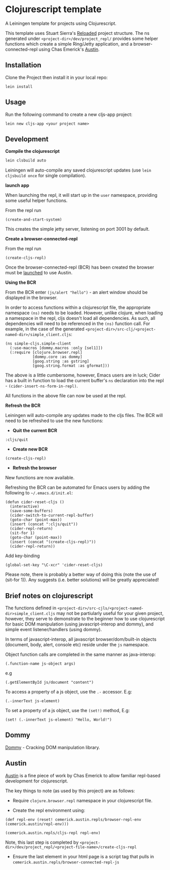 # Clojurescript template

A Leiningen template for projects using Clojurescript.

This template uses Stuart Sierra's [Reloaded][1] project structure. The ns generated under ```<project-dir>/dev/project_repl/``` provides some helper functions which create a simple Ring/Jetty application, and a browser-connected-repl using Chas Emerick's [Austin][2].

[1]: http://thinkrelevance.com/blog/2013/06/04/clojure-workflow-reloaded
[2]: https://github.com/cemerick/austin

## Installation
Clone the Project then install it in your local repo:

```lein install```

## Usage

Run the following command to create a new cljs-app project:

	lein new cljs-app <your project name>

## Development

**Compile the clojurescript**

```bash
lein clsbuild auto
```
Leiningen will auto-compile any saved clojurescript updates (use ```lein cljsbuild once``` for single compilation).

**launch app**

When launching the repl, it will start up in the ```user``` namespace, providing some useful helper functions.

From the repl run
```
(create-and-start-system)
```
This creates the simple jetty server, listening on port 3001 by default.

**Create a browser-connected-repl**

From the repl run
```
(create-cljs-repl)
```

Once the browser-connected-repl (BCR) has been created the browser must be [launched][3] to use Austin.

[3]: http://localhost:3001

**Using the BCR**

From the BCR enter ```(js/alert "hello")``` - an alert window should be displayed in the browser.

In order to access functions within a clojurescript file, the appropriate namespace ```(ns)``` needs to be loaded. However, unlike clojure, when loading a namespace in the repl, cljs doesn't load all dependencies. As such, all dependencies will need to be referenced in the ```(ns)``` function call. For example, in the case of the generated ```<project-dir>/src-clj/<project-named-dir>/simple_client.cljs```:

```
(ns simple-cljs.simple-client
  (:use-macros [dommy.macros :only [sel1]])
  (:require [clojure.browser.repl]
            [dommy.core :as dommy]
            [goog.string :as gstring]
            [goog.string.format :as gformat]))
```
The above is a little cumbersome, however, Emacs users are in luck; Cider has a built in function to load the current buffer's ```ns``` declaration into the repl - ```(cider-insert-ns-form-in-repl)```.

All functions in the above file can now be used at the repl.

**Refresh the BCR**

Leiningen will auto-compile any updates made to the cljs files. The BCR will need to be refreshed to use the new functions:

 * **Quit the current BCR**
```
:cljs/quit
```
 * **Create new BCR**
```
(create-cljs-repl)
```
 * **Refresh the browser**

 New functions are now available.

 Refreshing the BCR can be automated for Emacs users by adding the following to ```~/.emacs.d/init.el```:
```
(defun cider-reset-cljs ()
  (interactive)
  (save-some-buffers)
  (cider-switch-to-current-repl-buffer)
  (goto-char (point-max))
  (insert (concat ":cljs/quit"))
  (cider-repl-return)
  (sit-for 1)
  (goto-char (point-max))
  (insert (concat "(create-cljs-repl)"))
  (cider-repl-return))
```

 Add key-binding
```
(global-set-key "\C-xcr" 'cider-reset-cljs)
```
Please note, there is probably a better way of doing this (note the use of (sit-for 1)). Any suggests (i.e. better solutions) will be greatly appreciated!

## Brief notes on clojurescript
The functions defined in ```<project-dir>/src-cjls/<project-named-dir>simple_client.cljs``` may not be partiularly useful for your given project, however, they serve to demonstrate to the beginner how to use clojurescript for basic DOM manipulation (using javascript-interop and dommy), and simple event listener/handlers (using dommy).

In terms of javascript-interop, all javascript browser/dom/built-in objects (document, body, alert, console etc) reside under the ```js``` namespace.

Object function calls are completed in the same manner as java-interop:

```
(.function-name js-object args)
```
e.g
```
(.getElementById js/document "content")
```

To access a property of a js object, use the ```.-``` accessor. E.g:
```
(.-innerText js-element)
```

To set a property of a js object, use the ```(set!)``` method, E.g:
```
(set! (.-innerText js-element) "Hello, World!")
```

## Dommy
[Dommy][4] - Cracking DOM manipulation library.

[4]: [https://github.com/prismatic/dommy]

## Austin
[Austin][2] is a fine piece of work by Chas Emerick to allow familiar repl-based development for clojurescript.

The key things to note (as used by this project) are as follows:

 * Require ```clojure.browser.repl``` namespace in your clojurescript file.

 * Create the repl environment using:
```
(def repl-env (reset! cemerick.austin.repls/browser-repl-env (cemerick.austin/repl-env)))
```
```
(cemerick.austin.repls/cljs-repl repl-env)
```

 Note, this last step is completed by ```<project-dir>/dev/project_repl/<project-file-name>/create-cljs-repl```
 * Ensure the last element in your html page is a script tag that pulls in ```cemerick.austin.repls/browser-connected-repl-js```
